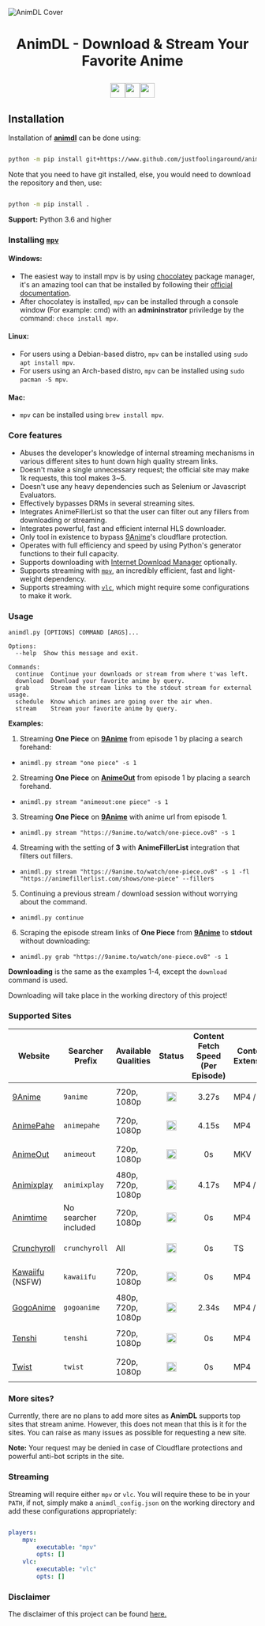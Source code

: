 
![AnimDL Cover](https://i.imgur.com/nNXSZi6.png)

<h1><p align="center"> AnimDL - Download & Stream Your Favorite Anime </p>

<p align="center"><a href="https://github.com/justfoolingaround/animdl"><img src="https://forthebadge.com/images/badges/makes-people-smile.svg" height="30px"><img src="https://forthebadge.com/images/badges/made-with-python.svg" height="30px"><img src="https://forthebadge.com/images/badges/powered-by-black-magic.svg" height="30px"></a></p>
</h1>

## Installation

Installation of [**animdl**](https://www.github.com/justfoolingaround/animdl) can be done using:

```sh

python -m pip install git+https://www.github.com/justfoolingaround/animdl

```

Note that you need to have git installed, else, you would need to download the repository and then, use:

```sh

python -m pip install .

```

**Support:** Python 3.6 and higher

### Installing [`mpv`](https://github.com/mpv-player/mpv/)

#### Windows:
- The easiest way to install mpv is by using [chocolatey](https://chocolatey.org/) package manager, it's an amazing tool can that be installed by following their [official documentation](https://chocolatey.org/install).
- After chocolatey is installed, `mpv` can be installed through a console window (For example: cmd) with an **admininstrator** priviledge by the command: `choco install mpv`.

#### Linux:
- For users using a Debian-based distro, `mpv` can be installed using `sudo apt install mpv`. 
- For users using an Arch-based distro, `mpv` can be installed using `sudo pacman -S mpv`.

#### Mac:
-  `mpv` can be installed using `brew install mpv`.

### Core features

- Abuses the developer's knowledge of internal streaming mechanisms in various different sites to hunt down high quality stream links.
- Doesn't make a single unnecessary request; the official site may make 1k requests, this tool makes 3~5.
- Doesn't use any heavy dependencies such as Selenium or Javascript Evaluators.
- Effectively bypasses DRMs in several streaming sites.
- Integrates AnimeFillerList so that the user can filter out any fillers from downloading or streaming.
- Integrates powerful, fast and efficient internal HLS downloader.
- Only tool in existence to bypass [9Anime](https://9anime.to)'s cloudflare protection.
- Operates with full efficiency and speed by using Python's generator functions to their full capacity.
- Supports downloading with [Internet Download Manager](https://www.internetdownloadmanager.com/) optionally.
- Supports streaming with [`mpv`](https://github.com/mpv-player/mpv/), an incredibly efficient, fast and light-weight dependency.
- Supports streaming with [`vlc`](https://www.videolan.org/vlc/), which might require some configurations to make it work.

### Usage

```
animdl.py [OPTIONS] COMMAND [ARGS]...

Options:
  --help  Show this message and exit.       

Commands:
  continue  Continue your downloads or stream from where t'was left.
  download  Download your favorite anime by query.
  grab      Stream the stream links to the stdout stream for external usage.
  schedule  Know which animes are going over the air when.
  stream    Stream your favorite anime by query.
```

**Examples:**

1. Streaming **One Piece** on [**9Anime**](https://9anime.to/) from episode 1 by placing a search forehand:

-
    ```
    animdl.py stream "one piece" -s 1
    ```


2. Streaming **One Piece** on [**AnimeOut**](https://animeout.xyz/) from episode 1 by placing a search forehand.

-
    ```
    animdl.py stream "animeout:one piece" -s 1
    ```

3. Streaming **One Piece** on [**9Anime**](https://9anime.to/) with anime url from episode 1.

-
    ```
    animdl.py stream "https://9anime.to/watch/one-piece.ov8" -s 1
    ```

4. Streaming with the setting of **3** with **AnimeFillerList** integration that filters out fillers.

- 
    ```
    animdl.py stream "https://9anime.to/watch/one-piece.ov8" -s 1 -fl "https://animefillerlist.com/shows/one-piece" --fillers
    ```
    
5. Continuing a previous stream / download session without worrying about the command.

- 
    ```
    animdl.py continue
    ```

6. Scraping the episode stream links of **One Piece** from **[9Anime](https://9anime.to/)** to **stdout** without downloading:

- 
    ```
    animdl.py grab "https://9anime.to/watch/one-piece.ov8" -s 1
    ```

**Downloading** is the same as the examples 1-4, except the `download` command is used.

Downloading will take place in the working directory of this project!

### Supported Sites

<!--Working: https://i.imgur.com/tG9nb8s.png, !Working: https://i.imgur.com/bTLO7LJ.png !-->

| Website | Searcher Prefix | Available Qualities | Status | Content Fetch Speed <br> (Per Episode) | Content Extension |
| ------- | ---------------- | ------------------- | ------ | ------------------ | ----------------- |
| [9Anime](https://9anime.to/) | `9anime` | 720p, 1080p | <p align="center"><code><img height="20" src="https://i.imgur.com/bTLO7LJ.png"></code></p> | <p align="center">3.27s</p>   | MP4 / TS  | 
| [AnimePahe](https://www.animepahe.com/) | `animepahe` | 720p, 1080p | <p align="center"><code><img height="20" src="https://i.imgur.com/tG9nb8s.png"></code></p> | <p align="center">4.15s</p>  | MP4 | 
| [AnimeOut](https://www.animeout.xyz/) | `animeout` | 720p, 1080p | <p align="center"><code><img height="20" src="https://i.imgur.com/tG9nb8s.png"></code></p> | <p align="center">0s</p>  | MKV | 
| [Animixplay](https://www.animixplay.to/) | `animixplay` | 480p, 720p, 1080p | <p align="center"><code><img height="20" src="https://i.imgur.com/bTLO7LJ.png"></code></p> | <p align="center">4.17s</p>  | MP4 / TS |
| [Animtime](https://animtime.com/) | No searcher included | 720p, 1080p | <p align="center"><code><img height="20" src="https://i.imgur.com/tG9nb8s.png"></code></p> | <p align="center">0s</p>  | MP4 |
| [Crunchyroll](https://www.crunchyroll.com/) | `crunchyroll` | All | <p align="center"><code><img height="20" src="https://i.imgur.com/tG9nb8s.png"></code></p> | <p align="center">0s</p>  | TS |
| [Kawaiifu](https://www.kawaiifu.com/) (NSFW) | `kawaiifu` | 720p, 1080p | <p align="center"><code><img height="20" src="https://i.imgur.com/tG9nb8s.png"></code></p> | <p align="center">0s</p>  | MP4 |
| [GogoAnime](https://www.gogoanime.pe/) | `gogoanime` | 480p, 720p, 1080p | <p align="center"><code><img height="20" src="https://i.imgur.com/tG9nb8s.png"></code></p> | <p align="center">2.34s</p>   | MP4 / TS |
| [Tenshi](https://www.tenshi.moe/) | `tenshi` | 720p, 1080p | <p align="center"><code><img height="20" src="https://i.imgur.com/tG9nb8s.png"></code></p> | <p align="center">0s</p> | MP4 |
| [Twist](https://www.twist.moe/) | `twist` | 720p, 1080p | <p align="center"><code><img height="20" src="https://i.imgur.com/tG9nb8s.png"></code></p> | <p align="center">0s</p> | MP4 |

### More sites?

Currently, there are no plans to add more sites as **AnimDL** supports top sites that stream anime. However, this does not mean that this is it for the sites. You can raise as many issues as possible for requesting a new site.

**Note:** Your request may be denied in case of Cloudflare protections and powerful anti-bot scripts in the site.

### Streaming

Streaming will require either `mpv` or `vlc`. You will require these to be in your `PATH`, if not, simply make a `animdl_config.json` on the working directory and add these configurations appropriately:

```yaml

players:
    mpv:
        executable: "mpv"
        opts: []
    vlc:
        executable: "vlc"
        opts: []

```    


### Disclaimer

The disclaimer of this project can be found [here.](./disclaimer.md)